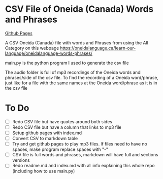 # CSV File of Oneida (Canada) Words and Phrases
[Github Pages](https://cutthroat78.github.io/Oneida-Canada-Dictionary/)

A CSV Oneida (Canada) file with words and Phrases from using the All Category on this webpage https://oneidalanguage.ca/learn-our-language/oneidalanguage-words-phrases/ 

main.py is the python program I used to generate the csv file

The audio folder is full of mp3 recordings of the Oneida words and phrases/side of the csv file. To find the recording of a Oneida word/phrase, just like for a file with the same names at the Oneida word/phrase as it is in the csv file

# To Do
- [ ] Redo CSV file but have quotes around both sides
- [ ] Redo CSV file but have a column that links to mp3 file
- [ ] Setup github pages with index.md
- [ ] Convert CSV to markdown table
- [ ] Try and get github pages to play mp3 files. If files need to have no spaces, make program replace spaces with "-"
- [ ] CSV file is full words and phrases, markdown will have full and sections versions
- [ ] Redo readme.md and index.md with all info explaining this whole repo (including how to use main.py)
